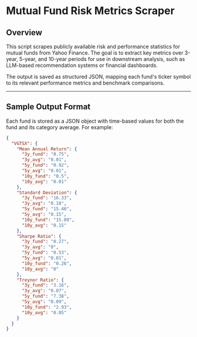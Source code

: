 # Mutual Fund Risk Metrics Scraper

## Overview

This script scrapes publicly available risk and performance statistics for mutual funds from Yahoo Finance. The goal is to extract key metrics over 3-year, 5-year, and 10-year periods for use in downstream analysis, such as LLM-based recommendation systems or financial dashboards.

The output is saved as structured JSON, mapping each fund's ticker symbol to its relevant performance metrics and benchmark comparisons.

---

## Sample Output Format

Each fund is stored as a JSON object with time-based values for both the fund and its category average. For example:

```json
{
  "VGTSX": {
    "Mean Annual Return": {
      "3y_fund": "0.75",
      "3y_avg": "0.01",
      "5y_fund": "0.92",
      "5y_avg": "0.01",
      "10y_fund": "0.5",
      "10y_avg": "0.01"
    },
    "Standard Deviation": {
      "3y_fund": "16.33",
      "3y_avg": "0.18",
      "5y_fund": "15.46",
      "5y_avg": "0.15",
      "10y_fund": "15.09",
      "10y_avg": "0.15"
    },
    "Sharpe Ratio": {
      "3y_fund": "0.27",
      "3y_avg": "0",
      "5y_fund": "0.53",
      "5y_avg": "0.01",
      "10y_fund": "0.26",
      "10y_avg": "0"
    },
    "Treynor Ratio": {
      "3y_fund": "3.16",
      "3y_avg": "0.07",
      "5y_fund": "7.38",
      "5y_avg": "0.09",
      "10y_fund": "2.93",
      "10y_avg": "0.05"
    }
  }
}
